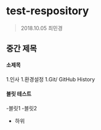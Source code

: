 # test-respository
> 2018.10.05
> 최민경

## 중간 제목

#### 소제목

1.인사
1.환경설정
1.Git/ GitHub History

#### 블릿 테스트

-블릿1
-블릿2
 - 하위 

